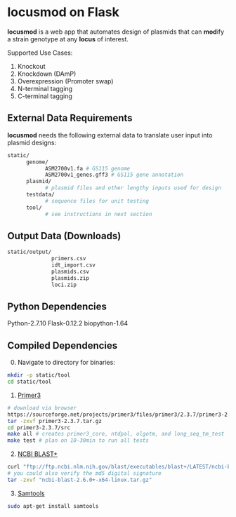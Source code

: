 locusmod on Flask
======
**locusmod** is a web app that automates design of plasmids that can **mod**ify a strain genotype at any **locus** of interest.

Supported Use Cases:
1. Knockout
2. Knockdown (DAmP)
3. Overexpression (Promoter swap)
4. N-terminal tagging
5. C-terminal tagging

External Data Requirements
------
**locusmod** needs the following external data to translate user input into plasmid designs:
```bash
static/
      genome/
            ASM2700v1.fa # GS115 genome
            ASM2700v1_genes.gff3 # GS115 gene annotation
      plasmid/
            # plasmid files and other lengthy inputs used for design
      testdata/
            # sequence files for unit testing
      tool/
            # see instructions in next section
```

Output Data (Downloads)
------
```bash
static/output/
              primers.csv
              idt_import.csv
              plasmids.csv
              plasmids.zip
              loci.zip
```

Python Dependencies
------
Python-2.7.10
Flask-0.12.2
biopython-1.64

Compiled Dependencies
------

0. Navigate to directory for binaries:
```bash
mkdir -p static/tool
cd static/tool
```

1. [Primer3](http://primer3.sourceforge.net/primer3_manual.htm#installLinux)
```bash
# download via browser
https://sourceforge.net/projects/primer3/files/primer3/2.3.7/primer3-2.3.7.tar.gz
tar -zxvf primer3-2.3.7.tar.gz 
cd primer3-2.3.7/src
make all # creates primer3_core, ntdpal, olgotm, and long_seq_tm_test
make test # plan on 10-30min to run all tests
```
2. [NCBI BLAST+](https://www.ncbi.nlm.nih.gov/books/NBK52640/)
```bash
curl "ftp://ftp.ncbi.nlm.nih.gov/blast/executables/blast+/LATEST/ncbi-blast-2.6.0+-x64-linux.tar.gz" > "ncbi-blast-2.6.0+-x64-linux.tar.gz"
# you could also verify the md5 digital signature
tar -zxvf "ncbi-blast-2.6.0+-x64-linux.tar.gz"
```
3. [Samtools](http://www.htslib.org/download/)
```bash
sudo apt-get install samtools
```
